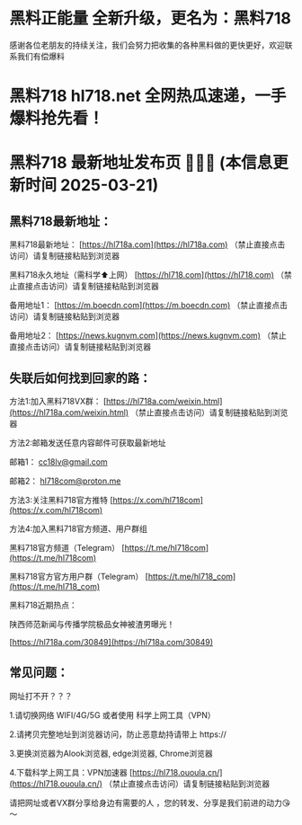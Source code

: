 # 黑料正能量 全新升级，更名为：黑料718

感谢各位老朋友的持续关注，我们会努力把收集的各种黑料做的更快更好，欢迎联系我们有偿爆料

# 黑料718  hl718.net  全网热瓜速递，一手爆料抢先看！

# 黑料718 最新地址发布页 🍉🍉🍉 (本信息更新时间 2025-03-21)

## 黑料718最新地址：

黑料718最新地址：
[https://hl718a.com](https://hl718a.com)  （禁止直接点击访问）请复制链接粘贴到浏览器

黑料718永久地址（需科学⬆️上网）
[https://hl718.com](https://hl718.com) （禁止直接点击访问）请复制链接粘贴到浏览器

备用地址1：
[https://m.boecdn.com](https://m.boecdn.com) （禁止直接点击访问）请复制链接粘贴到浏览器

备用地址2：
[https://news.kugnvm.com](https://news.kugnvm.com) （禁止直接点击访问）请复制链接粘贴到浏览器

## 失联后如何找到回家的路：

方法1:加入黑料718VX群：
[https://hl718a.com/weixin.html](https://hl718a.com/weixin.html) （禁止直接点击访问）请复制链接粘贴到浏览器

方法2:邮箱发送任意内容邮件可获取最新地址

邮箱1：
[cc18lv@gmail.com](mailto:cc18lv@gmail.com)

邮箱2：
[hl718com@proton.me](mailto:hl718com@pm.me)

方法3:关注黑料718官方推特
[https://x.com/hl718com](https://x.com/hl718com)

方法4:加入黑料718官方频道、用户群组

黑料718官方频道（Telegram）
[https://t.me/hl718com](https://t.me/hl718com)

黑料718官方官方用户群（Telegram）
[https://t.me/hl718_com](https://t.me/hl718_com)

黑料718近期热点：

陕西师范新闻与传播学院极品女神被渣男曝光！

[https://hl718a.com/30849](https://hl718a.com/30849)

## 常见问题：

网址打不开？？？

1.请切换网络 WIFI/4G/5G 或者使用 科学上网工具（VPN）

2.请拷贝完整地址到浏览器访问，防止恶意劫持请带上 https://

3.更换浏览器为Alook浏览器, edge浏览器, Chrome浏览器

4.下载科学上网工具：VPN加速器
[https://hl718.ououla.cn/](https://hl718.ououla.cn/) （禁止直接点击访问）请复制链接粘贴到浏览器

请把网址或者VX群分享给身边有需要的人 ，您的转发、分享是我们前进的动力😘～

